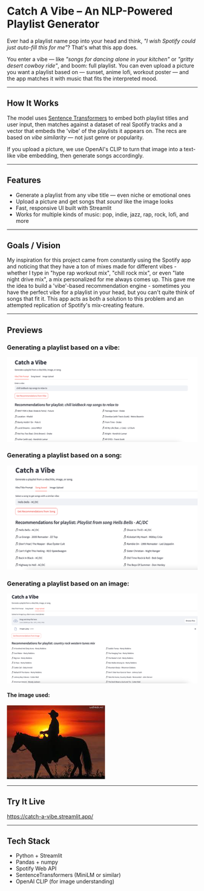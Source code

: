 # Catch A Vibe – An NLP-Powered Playlist Generator

Ever had a playlist name pop into your head and think, *"I wish Spotify could just auto-fill this for me"*? That's what this app does.

You enter a vibe — like *"songs for dancing alone in your kitchen"* or *"gritty desert cowboy ride"*, and boom: full playlist. You can even upload a picture you want a playlist based on — sunset, anime lofi, workout poster — and the app matches it with music that fits the interpreted mood.

---

##  How It Works

The model uses [Sentence Transformers](https://www.sbert.net/) to embed both playlist titles and user input, then matches against a dataset of real Spotify tracks and a vector that embeds the 'vibe' of the playlists it appears on. The recs are based on *vibe similarity* — not just genre or popularity.

If you upload a picture, we use OpenAI's CLIP to turn that image into a text-like vibe embedding, then generate songs accordingly.

---

## Features

- Generate a playlist from any vibe title — even niche or emotional ones
- Upload a picture and get songs that *sound* like the image looks
- Fast, responsive UI built with Streamlit
- Works for multiple kinds of music: pop, indie, jazz, rap, rock, lofi, and more

---

##  Goals / Vision

My inspiration for this project came from constantly using the Spotify app and noticing that they have a ton of mixes made for different vibes - whether I type in "hype rap workout mix", "chill rock mix", or even "late night drive mix", a mix personalized for me always comes up. This gave me the idea to build a 'vibe'-based recommendation engine - sometimes you have the perfect vibe for a playlist in your head, but you can't quite think of songs that fit it. This app acts as both a solution to this problem and an attempted replication of Spotify's mix-creating feature.

---

## Previews

### Generating a playlist based on a vibe:
![Catch A Vibe App Screenshot](visuals/image1.png)

### Generating a playlist based on a song:
![Catch A Vibe App Screenshot](visuals/image2.png)

### Generating a playlist based on an image:
![Catch A Vibe App Screenshot](visuals/image3.png)

#### The image used:
![Catch A Vibe App Screenshot](visuals/cowboy.jpeg)


---

## Try It Live

https://catch-a-vibe.streamlit.app/

---

## Tech Stack

- Python + Streamlit
- Pandas + numpy
- Spotify Web API 
- SentenceTransformers (MiniLM or similar)
- OpenAI CLIP (for image understanding)
